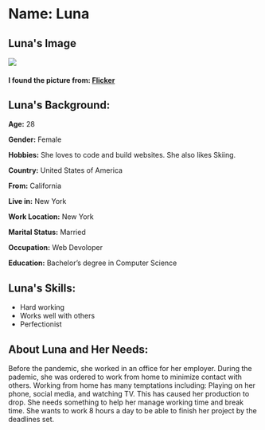 # Name: Luna

## Luna's Image

<img src="https://live.staticflickr.com/1485/25388788904_72d2f5ec6f_q.jpg"/>

#### I found the picture from: [Flicker](https://www.flickr.com/photos/wocintechchat/25388788904/)



## Luna's Background:

**Age:** 28

**Gender:** Female

**Hobbies:** She loves to code and build websites. She also likes Skiing.

**Country:** United States of America

**From:** California

**Live in:** New York

**Work Location:** New York

**Marital Status:** Married

**Occupation:** Web Devoloper

**Education:** Bachelor’s degree in Computer Science

## Luna's Skills: 

* Hard working
* Works well with others
* Perfectionist


## About Luna and Her Needs: 
Before the pandemic, she worked in an office for her employer.
During the pademic, she was ordered to work from home to minimize contact with others. 
Working from home has many temptations including: Playing on her phone, social media, and watching TV. This has caused her production to drop. She needs something to help her manage working time and break time. 
She wants to work 8 hours a day to be able to finish her project by the deadlines set. 


